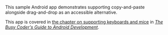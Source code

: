 This sample Android app demonstrates
supporting copy-and-paste alongside drag-and-drop as an accessible alternative.

This app is covered in 
[the chapter on supporting keyboards and mice](https://commonsware.com/Android/previews/keyboard-and-mouse-input)
in [*The Busy Coder's Guide to Android Development*](https://commonsware.com/Android/).

